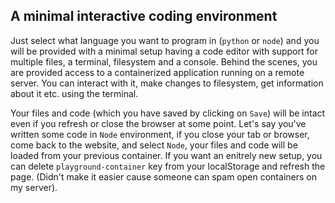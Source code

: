 ## A minimal interactive coding environment

Just select what language you want to program in (`python` or `node`) and you will be provided with a minimal setup having a code editor with support for multiple files,
a terminal, filesystem and a console. 
Behind the scenes, you are provided access to a containerized application running on a remote server. You can interact with it, make changes to filesystem,
get information about it etc. using the terminal.

Your files and code (which you have saved by clicking on `Save`) will be intact even if you refresh or close the browser at some point. Let's say you've written some
code in `Node` environment, if you close your tab or browser, come back to the website, and select `Node`, your files and code will be loaded from your previous container.
If you want an enitrely new setup, you can delete `playground-container` key from your localStorage and refresh the page. (Didn't make it easier cause someone can spam
open containers on my server).

